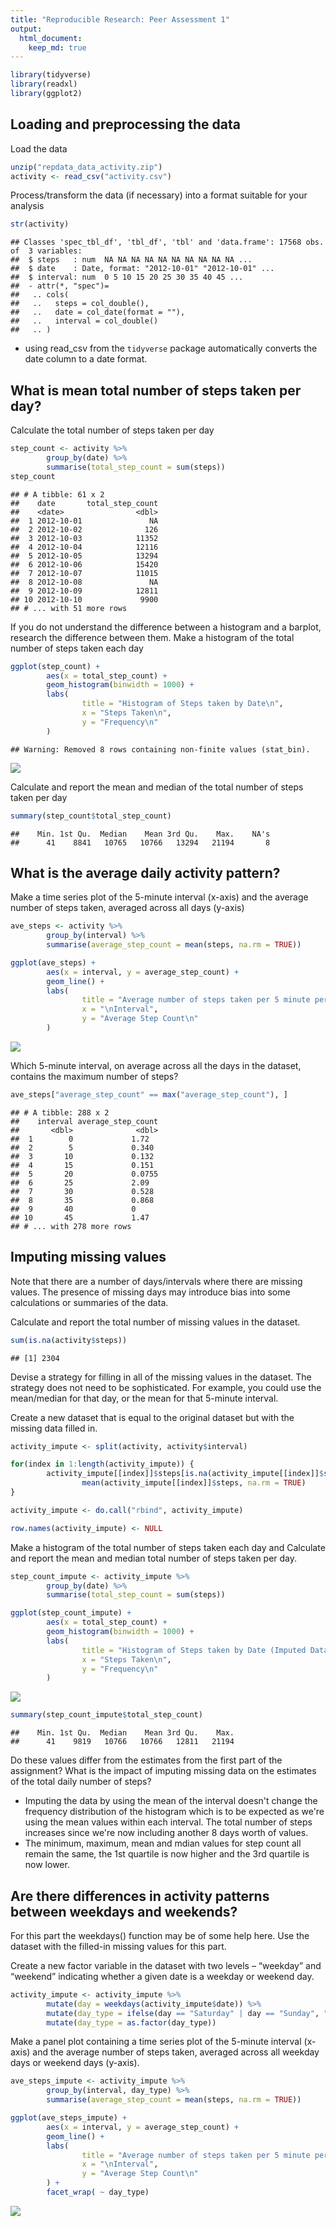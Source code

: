 ```yaml
---
title: "Reproducible Research: Peer Assessment 1"
output: 
  html_document:
    keep_md: true
---
```



```r
library(tidyverse)
library(readxl)
library(ggplot2)
```

## Loading and preprocessing the data

Load the data

```r
unzip("repdata_data_activity.zip")
activity <- read_csv("activity.csv")
```

Process/transform the data (if necessary) into a format suitable for your analysis

```r
str(activity)
```

```
## Classes 'spec_tbl_df', 'tbl_df', 'tbl' and 'data.frame':	17568 obs. of  3 variables:
##  $ steps   : num  NA NA NA NA NA NA NA NA NA NA ...
##  $ date    : Date, format: "2012-10-01" "2012-10-01" ...
##  $ interval: num  0 5 10 15 20 25 30 35 40 45 ...
##  - attr(*, "spec")=
##   .. cols(
##   ..   steps = col_double(),
##   ..   date = col_date(format = ""),
##   ..   interval = col_double()
##   .. )
```
- using read_csv from the `tidyverse` package automatically converts the date column to a date format.

## What is mean total number of steps taken per day?

Calculate the total number of steps taken per day

```r
step_count <- activity %>%
        group_by(date) %>%
        summarise(total_step_count = sum(steps))
step_count
```

```
## # A tibble: 61 x 2
##    date       total_step_count
##    <date>                <dbl>
##  1 2012-10-01               NA
##  2 2012-10-02              126
##  3 2012-10-03            11352
##  4 2012-10-04            12116
##  5 2012-10-05            13294
##  6 2012-10-06            15420
##  7 2012-10-07            11015
##  8 2012-10-08               NA
##  9 2012-10-09            12811
## 10 2012-10-10             9900
## # ... with 51 more rows
```

If you do not understand the difference between a histogram and a barplot, research the difference between them. Make a histogram of the total number of steps taken each day

```r
ggplot(step_count) +
        aes(x = total_step_count) +
        geom_histogram(binwidth = 1000) +
        labs(
                title = "Histogram of Steps taken by Date\n",
                x = "Steps Taken\n",
                y = "Frequency\n"
        )
```

```
## Warning: Removed 8 rows containing non-finite values (stat_bin).
```

![](PA1_template.Rmd_files/figure-html/unnamed-chunk-5-1.png)<!-- -->

Calculate and report the mean and median of the total number of steps taken per day

```r
summary(step_count$total_step_count)
```

```
##    Min. 1st Qu.  Median    Mean 3rd Qu.    Max.    NA's 
##      41    8841   10765   10766   13294   21194       8
```

## What is the average daily activity pattern?

Make a time series plot of the 5-minute interval (x-axis) and the average number of steps taken, averaged across all days (y-axis)

```r
ave_steps <- activity %>%
        group_by(interval) %>%
        summarise(average_step_count = mean(steps, na.rm = TRUE))

ggplot(ave_steps) +
        aes(x = interval, y = average_step_count) +
        geom_line() +
        labs(
                title = "Average number of steps taken per 5 minute period\n",
                x = "\nInterval",
                y = "Average Step Count\n"
        )
```

![](PA1_template.Rmd_files/figure-html/unnamed-chunk-7-1.png)<!-- -->

Which 5-minute interval, on average across all the days in the dataset, contains the maximum number of steps?

```r
ave_steps["average_step_count" == max("average_step_count"), ]
```

```
## # A tibble: 288 x 2
##    interval average_step_count
##       <dbl>              <dbl>
##  1        0             1.72  
##  2        5             0.340 
##  3       10             0.132 
##  4       15             0.151 
##  5       20             0.0755
##  6       25             2.09  
##  7       30             0.528 
##  8       35             0.868 
##  9       40             0     
## 10       45             1.47  
## # ... with 278 more rows
```

## Imputing missing values

Note that there are a number of days/intervals where there are missing values. The presence of missing days may introduce bias into some calculations or summaries of the data.

Calculate and report the total number of missing values in the dataset.

```r
sum(is.na(activity$steps))
```

```
## [1] 2304
```

Devise a strategy for filling in all of the missing values in the dataset. The strategy does not need to be sophisticated. For example, you could use the mean/median for that day, or the mean for that 5-minute interval.

Create a new dataset that is equal to the original dataset but with the missing data filled in.

```r
activity_impute <- split(activity, activity$interval)

for(index in 1:length(activity_impute)) {
        activity_impute[[index]]$steps[is.na(activity_impute[[index]]$steps)] <-
                mean(activity_impute[[index]]$steps, na.rm = TRUE)
}

activity_impute <- do.call("rbind", activity_impute)

row.names(activity_impute) <- NULL
```

Make a histogram of the total number of steps taken each day and Calculate and report the mean and median total number of steps taken per day. 

```r
step_count_impute <- activity_impute %>%
        group_by(date) %>%
        summarise(total_step_count = sum(steps))

ggplot(step_count_impute) +
        aes(x = total_step_count) +
        geom_histogram(binwidth = 1000) +
        labs(
                title = "Histogram of Steps taken by Date (Imputed Data)\n",
                x = "Steps Taken\n",
                y = "Frequency\n"
        )
```

![](PA1_template.Rmd_files/figure-html/unnamed-chunk-11-1.png)<!-- -->

```r
summary(step_count_impute$total_step_count)
```

```
##    Min. 1st Qu.  Median    Mean 3rd Qu.    Max. 
##      41    9819   10766   10766   12811   21194
```

Do these values differ from the estimates from the first part of the assignment? What is the impact of imputing missing data on the estimates of the total daily number of steps?

- Imputing the data by using the mean of the interval doesn't change the frequency distribution of the histogram which is to be expected as we're using the mean values within each interval. The total number of steps increases since we're now including another 8 days worth of values. 
- The minimum, maximum, mean and mdian values for step count all remain the same, the 1st quartile is now higher and the 3rd quartile is now lower.

## Are there differences in activity patterns between weekdays and weekends?

For this part the weekdays() function may be of some help here. Use the dataset with the filled-in missing values for this part.

Create a new factor variable in the dataset with two levels – “weekday” and “weekend” indicating whether a given date is a weekday or weekend day.

```r
activity_impute <- activity_impute %>%
        mutate(day = weekdays(activity_impute$date)) %>%
        mutate(day_type = ifelse(day == "Saturday" | day == "Sunday", "Weekend", "Weekday")) %>%
        mutate(day_type = as.factor(day_type))
```

Make a panel plot containing a time series plot of the 5-minute interval (x-axis) and the average number of steps taken, averaged across all weekday days or weekend days (y-axis).

```r
ave_steps_impute <- activity_impute %>%
        group_by(interval, day_type) %>%
        summarise(average_step_count = mean(steps, na.rm = TRUE))

ggplot(ave_steps_impute) +
        aes(x = interval, y = average_step_count) +
        geom_line() +
        labs(
                title = "Average number of steps taken per 5 minute period\n",
                x = "\nInterval",
                y = "Average Step Count\n"
        ) +
        facet_wrap( ~ day_type)
```

![](PA1_template.Rmd_files/figure-html/unnamed-chunk-13-1.png)<!-- -->
